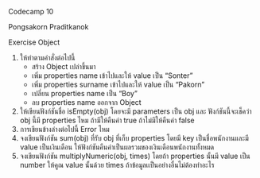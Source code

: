 Codecamp 10

Pongsakorn Praditkanok

Exercise Object
1. ให้ทำตามคำสั่งต่อไปนี้
    - สร้าง Object เปล่าขึ้นมา
    - เพิ่ม properties name เข้าไปและให้ value เป็น “Sonter”
    - เพิ่ม properties surname เข้าไปและให้ value เป็น “Pakorn”
    - เปลี่ยน properties name เป็น “Boy”
    - ลบ properties name ออกจาก Object
2. ให้เขียนฟังก์ชันชื่อ isEmpty(obj) โดยจะมี parameters เป็น obj และ ฟังก์ชันนี้จะเช็คว่า obj นี้มี properties ไหม 
ถ้ามีให้คืนค่า true ถ้าไม่มีให้คืนค่า false
3. การเขียนข้างล่างต่อไปนี้ Error ไหม
4. จงเขียนฟังก์ชัน sum(obj) ที่รับ obj ที่เก็บ properties โดยมี key เป็นชื่อพนักงานและมี value เป็นเงินเดือน 
ให้ฟังก์ชันคืนค่าเป็นผลรวมของเงินเดือนพนักงานทั้งหมด
5. จงเขียนฟังก์ชัน multiplyNumeric(obj, times) โดยถ้า properties นั้นมี value เป็น number 
ให้คูณ value นั้นด้วย times ถ้าข้อมูลเเป็นอย่างอื่นไม่ต้องทำอะไร
